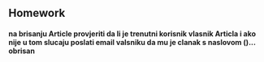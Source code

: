 ## Homework

#### na brisanju Article provjeriti da li je trenutni korisnik vlasnik Articla i ako nije u tom slucaju poslati email valsniku da mu je clanak s naslovom ()... obrisan